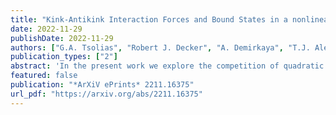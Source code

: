 ```yaml
---
title: "Kink-Antikink Interaction Forces and Bound States in a nonlinear Schrödinger Model with Quadratic and Quartic dispersion"
date: 2022-11-29
publishDate: 2022-11-29
authors: ["G.A. Tsolias", "Robert J. Decker", "A. Demirkaya", "T.J. Alexander", "Ross Parker", "P.G. Kevrekidis"]
publication_types: ["2"]
abstract: 'In the present work we explore the competition of quadratic and quartic dispersion in producing kink-like solitary waves in a model of the nonlinear Schrödinger type bearing cubic nonlinearity. We present the first 6 families of multikink solutions and explore their bifurcations as the strength of the quadratic dispersion is varied. We reveal a rich bifurcation structure for the system, connecting two-kink states with states involving 4-, as well as 6-kinks. The stability of all of these states is explored. For each family, we discuss a "lower branch" adhering to the energy landscape of the 2-kink states. We also, however, study in detail the "upper branches" bearing higher numbers of kinks. In addition to computing the stationary states and analyzing their stability within the partial differential equation model, we develop an effective particle ordinary differential equation theory that is shown to be surprisingly efficient in capturing the kink equilibria and normal (as well as unstable) modes. Finally, the results of the bifurcation analysis are corroborated by means of direct numerical simulations involving the excitation of the states in a targeted way in order to explore their instability-induced dynamics.'
featured: false
publication: "*ArXiV ePrints* 2211.16375"
url_pdf: "https://arxiv.org/abs/2211.16375"
---
```

 